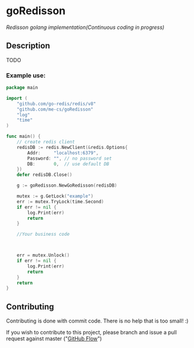 # goRedisson

*Redisson golang implementation(Continuous coding in progress)*

## Description
TODO

### Example use:

```go
package main

import (
	"github.com/go-redis/redis/v8"
	"github.com/me-cs/goRedisson"
	"log"
	"time"
)

func main() {
	// create redis client
	redisDB := redis.NewClient(&redis.Options{
		Addr:     "localhost:6379",
		Password: "", // no password set
		DB:       0,  // use default DB
	})
	defer redisDB.Close()

	g := goRedisson.NewGoRedisson(redisDB)

	mutex := g.GetLock("example")
	err := mutex.TryLock(time.Second)
	if err != nil {
		log.Print(err)
		return
	}

	//Your business code



	err = mutex.Unlock()
	if err != nil {
		log.Print(err)
		return
	}
	return
}

```

## Contributing
Contributing is done with commit code. There is no help that is too small! :) 

If you wish to contribute to this project, please branch and issue a pull request against master ("[GitHub Flow](https://guides.github.com/introduction/flow/)")
